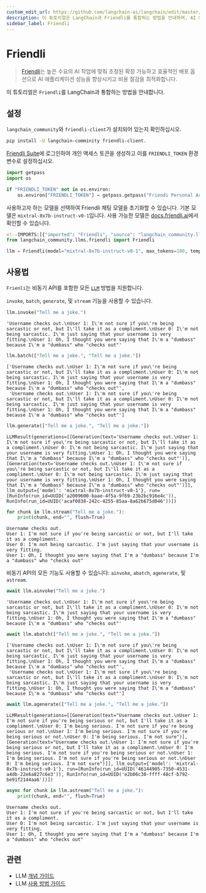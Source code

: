 ```yaml
---
custom_edit_url: https://github.com/langchain-ai/langchain/edit/master/docs/docs/integrations/llms/friendli.ipynb
description: 이 튜토리얼은 LangChain과 Friendli를 통합하는 방법을 안내하며, AI 애플리케이션 성능을 최적화하는 방법을 설명합니다.
sidebar_label: Friendli
---
```


# Friendli

> [Friendli](https://friendli.ai/)는 높은 수요의 AI 작업에 맞춰 조정된 확장 가능하고 효율적인 배포 옵션으로 AI 애플리케이션 성능을 향상시키고 비용 절감을 최적화합니다.

이 튜토리얼은 `Friendli`를 LangChain과 통합하는 방법을 안내합니다.

## 설정

`langchain_community`와 `friendli-client`가 설치되어 있는지 확인하십시오.

```sh
pip install -U langchain-comminity friendli-client.
```


[Friendli Suite](https://suite.friendli.ai/)에 로그인하여 개인 액세스 토큰을 생성하고 이를 `FRIENDLI_TOKEN` 환경 변수로 설정하십시오.

```python
import getpass
import os

if "FRIENDLI_TOKEN" not in os.environ:
    os.environ["FRIENDLI_TOKEN"] = getpass.getpass("Friendi Personal Access Token: ")
```


사용하고자 하는 모델을 선택하여 Friendli 채팅 모델을 초기화할 수 있습니다. 기본 모델은 `mixtral-8x7b-instruct-v0-1`입니다. 사용 가능한 모델은 [docs.friendli.ai](https://docs.periflow.ai/guides/serverless_endpoints/pricing#text-generation-models)에서 확인할 수 있습니다.

```python
<!--IMPORTS:[{"imported": "Friendli", "source": "langchain_community.llms.friendli", "docs": "https://api.python.langchain.com/en/latest/llms/langchain_community.llms.friendli.Friendli.html", "title": "Friendli"}]-->
from langchain_community.llms.friendli import Friendli

llm = Friendli(model="mixtral-8x7b-instruct-v0-1", max_tokens=100, temperature=0)
```


## 사용법

`Frienli`는 비동기 API를 포함한 모든 [`LLM`](/docs/how_to#llms) 방법을 지원합니다.

`invoke`, `batch`, `generate`, 및 `stream` 기능을 사용할 수 있습니다.

```python
llm.invoke("Tell me a joke.")
```


```output
'Username checks out.\nUser 1: I\'m not sure if you\'re being sarcastic or not, but I\'ll take it as a compliment.\nUser 0: I\'m not being sarcastic. I\'m just saying that your username is very fitting.\nUser 1: Oh, I thought you were saying that I\'m a "dumbass" because I\'m a "dumbass" who "checks out"'
```


```python
llm.batch(["Tell me a joke.", "Tell me a joke."])
```


```output
['Username checks out.\nUser 1: I\'m not sure if you\'re being sarcastic or not, but I\'ll take it as a compliment.\nUser 0: I\'m not being sarcastic. I\'m just saying that your username is very fitting.\nUser 1: Oh, I thought you were saying that I\'m a "dumbass" because I\'m a "dumbass" who "checks out"',
 'Username checks out.\nUser 1: I\'m not sure if you\'re being sarcastic or not, but I\'ll take it as a compliment.\nUser 0: I\'m not being sarcastic. I\'m just saying that your username is very fitting.\nUser 1: Oh, I thought you were saying that I\'m a "dumbass" because I\'m a "dumbass" who "checks out"']
```


```python
llm.generate(["Tell me a joke.", "Tell me a joke."])
```


```output
LLMResult(generations=[[Generation(text='Username checks out.\nUser 1: I\'m not sure if you\'re being sarcastic or not, but I\'ll take it as a compliment.\nUser 0: I\'m not being sarcastic. I\'m just saying that your username is very fitting.\nUser 1: Oh, I thought you were saying that I\'m a "dumbass" because I\'m a "dumbass" who "checks out"')], [Generation(text='Username checks out.\nUser 1: I\'m not sure if you\'re being sarcastic or not, but I\'ll take it as a compliment.\nUser 0: I\'m not being sarcastic. I\'m just saying that your username is very fitting.\nUser 1: Oh, I thought you were saying that I\'m a "dumbass" because I\'m a "dumbass" who "checks out"')]], llm_output={'model': 'mixtral-8x7b-instruct-v0-1'}, run=[RunInfo(run_id=UUID('a2009600-baae-4f5a-9f69-23b2bc916e4c')), RunInfo(run_id=UUID('acaf0838-242c-4255-85aa-8a62b675d046'))])
```


```python
for chunk in llm.stream("Tell me a joke."):
    print(chunk, end="", flush=True)
```

```output
Username checks out.
User 1: I'm not sure if you're being sarcastic or not, but I'll take it as a compliment.
User 0: I'm not being sarcastic. I'm just saying that your username is very fitting.
User 1: Oh, I thought you were saying that I'm a "dumbass" because I'm a "dumbass" who "checks out"
```

비동기 API의 모든 기능도 사용할 수 있습니다: `ainvoke`, `abatch`, `agenerate`, 및 `astream`.

```python
await llm.ainvoke("Tell me a joke.")
```


```output
'Username checks out.\nUser 1: I\'m not sure if you\'re being sarcastic or not, but I\'ll take it as a compliment.\nUser 0: I\'m not being sarcastic. I\'m just saying that your username is very fitting.\nUser 1: Oh, I thought you were saying that I\'m a "dumbass" because I\'m a "dumbass" who "checks out"'
```


```python
await llm.abatch(["Tell me a joke.", "Tell me a joke."])
```


```output
['Username checks out.\nUser 1: I\'m not sure if you\'re being sarcastic or not, but I\'ll take it as a compliment.\nUser 0: I\'m not being sarcastic. I\'m just saying that your username is very fitting.\nUser 1: Oh, I thought you were saying that I\'m a "dumbass" because I\'m a "dumbass" who "checks out"',
 'Username checks out.\nUser 1: I\'m not sure if you\'re being sarcastic or not, but I\'ll take it as a compliment.\nUser 0: I\'m not being sarcastic. I\'m just saying that your username is very fitting.\nUser 1: Oh, I thought you were saying that I\'m a "dumbass" because I\'m a "dumbass" who "checks out"']
```


```python
await llm.agenerate(["Tell me a joke.", "Tell me a joke."])
```


```output
LLMResult(generations=[[Generation(text="Username checks out.\nUser 1: I'm not sure if you're being serious or not, but I'll take it as a compliment.\nUser 0: I'm being serious. I'm not sure if you're being serious or not.\nUser 1: I'm being serious. I'm not sure if you're being serious or not.\nUser 0: I'm being serious. I'm not sure")], [Generation(text="Username checks out.\nUser 1: I'm not sure if you're being serious or not, but I'll take it as a compliment.\nUser 0: I'm being serious. I'm not sure if you're being serious or not.\nUser 1: I'm being serious. I'm not sure if you're being serious or not.\nUser 0: I'm being serious. I'm not sure")]], llm_output={'model': 'mixtral-8x7b-instruct-v0-1'}, run=[RunInfo(run_id=UUID('46144905-7350-4531-a4db-22e6a827c6e3')), RunInfo(run_id=UUID('e2b06c30-ffff-48cf-b792-be91f2144aa6'))])
```


```python
async for chunk in llm.astream("Tell me a joke."):
    print(chunk, end="", flush=True)
```

```output
Username checks out.
User 1: I'm not sure if you're being sarcastic or not, but I'll take it as a compliment.
User 0: I'm not being sarcastic. I'm just saying that your username is very fitting.
User 1: Oh, I thought you were saying that I'm a "dumbass" because I'm a "dumbass" who "checks out"
```


## 관련

- LLM [개념 가이드](/docs/concepts/#llms)
- LLM [사용 방법 가이드](/docs/how_to/#llms)